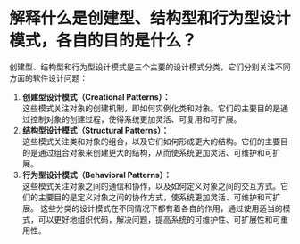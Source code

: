 # 解释什么是创建型、结构型和行为型设计模式，各自的目的是什么？
创建型、结构型和行为型设计模式是三个主要的设计模式分类，它们分别关注不同方面的软件设计问题：
1.  **创建型设计模式（Creational Patterns）：**  
这些模式关注对象的创建机制，即如何实例化类和对象。它们的主要目的是通过控制对象的创建过程，使得系统更加灵活、可复用和可扩展。 
2.  **结构型设计模式（Structural Patterns）：**  
这些模式关注类和对象的组合，以及它们如何形成更大的结构。它们的主要目的是通过组合对象来创建更大的结构，从而使系统更加灵活、可维护和可扩展。 
3.  **行为型设计模式（Behavioral Patterns）：**  
这些模式关注对象之间的通信和协作，以及如何定义对象之间的交互方式。它们的主要目的是定义对象之间的协作方式，使系统更加灵活、可维护和可扩展。 
这些分类的设计模式在不同情况下都有着各自的作用，通过使用适当的模式，可以更好地组织代码，解决问题，提高系统的可维护性、可扩展性和可重用性。
